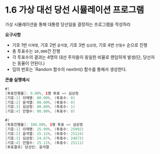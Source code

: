 # 1.6 가상 대선 당선 시뮬레이션 프로그램

가상 시뮬레이션을 통해 대통령 당선일을 결정하는 프로그램을 작성하라

**요구사항**
- 기호 1번 `이재명`, 기호 2번 `윤석열`, 기호 3번 `심상정`, 기호 4번 `안철수` 순으로 진행
- 총 투표수는 `10,000`건 진행
- 각 투표수의 결과는 4명의 대선 주자들이 동일한 비율로 랜덤하게 발생(단, 당선자는 동율이 안된다.)
- 임의 번호는 `Random 함수의 nextInt() 함수를 통해서 생성한다.

**콘솔 실행예시**
```java
#1
[투표진행율]: 0.00%, 1명 투표 => 심상정
[기호:1] 이재명: 00.00%, (투표수: 0) 
[기호:2] 윤석열: 00.00%, (투표수: 0) 
[기호:3] 심상정: 00.00%, (투표수: 1) 
[기호:4] 안철수: 00.00%, (투표수: 0) 

#2
[투표진행율]: 100.00%, 1명 투표 => 심상정
[기호:1] 이재명: 25.09%, (투표수: 25092) 
[기호:2] 윤석열: 25.12%, (투표수: 25124) 
[기호:3] 심상정: 24.67%, (투표수: 24673) 
[기호:4] 안철수: 25.11%, (투표수: 25111)
[투표결과] 당선인: 윤석열 



```